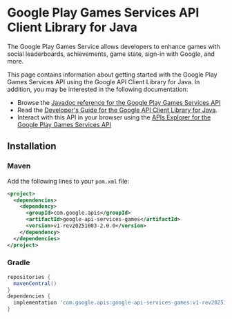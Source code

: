 # Google Play Games Services API Client Library for Java

The Google Play Games Service allows developers to enhance games with social leaderboards, achievements, game state, sign-in with Google, and more.

This page contains information about getting started with the Google Play Games Services API
using the Google API Client Library for Java. In addition, you may be interested
in the following documentation:

* Browse the [Javadoc reference for the Google Play Games Services API][javadoc]
* Read the [Developer's Guide for the Google API Client Library for Java][google-api-client].
* Interact with this API in your browser using the [APIs Explorer for the Google Play Games Services API][api-explorer]

## Installation

### Maven

Add the following lines to your `pom.xml` file:

```xml
<project>
  <dependencies>
    <dependency>
      <groupId>com.google.apis</groupId>
      <artifactId>google-api-services-games</artifactId>
      <version>v1-rev20251003-2.0.0</version>
    </dependency>
  </dependencies>
</project>
```

### Gradle

```gradle
repositories {
  mavenCentral()
}
dependencies {
  implementation 'com.google.apis:google-api-services-games:v1-rev20251003-2.0.0'
}
```

[javadoc]: https://googleapis.dev/java/google-api-services-games/latest/index.html
[google-api-client]: https://github.com/googleapis/google-api-java-client/
[api-explorer]: https://developers.google.com/apis-explorer/#p/games/v1/

